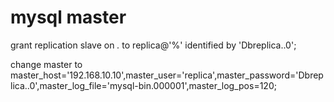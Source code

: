 # mysql master

grant replication slave on *.* to replica@'%' identified by 'Dbreplica..0';


change master to master_host='192.168.10.10',master_user='replica',master_password='Dbreplica..0',master_log_file='mysql-bin.000001',master_log_pos=120;  
